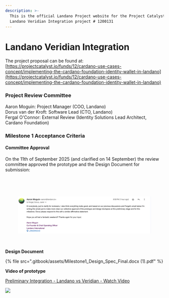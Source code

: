 ```yaml
---
description: >-
  This is the official Landano Project website for the Project Catalyst Fund 12
  Landano Veridian Integration project # 1200131
---
```


# Landano Veridian Integration

The project proposal can be found at: [https://projectcatalyst.io/funds/12/cardano-use-cases-concept/implementing-the-cardano-foundation-identity-wallet-in-landano](https://projectcatalyst.io/funds/12/cardano-use-cases-concept/implementing-the-cardano-foundation-identity-wallet-in-landano)



### Project Review Committee

Aaron Moguin: Project Manager (COO, Landano)\
Dorus van der Kroft: Software Lead (CTO, Landano)\
Fergal O'Connor: External Review (Identity Solutions Lead Architect, Cardano Foundation)

### Milestone 1 Acceptance Criteria

#### Committee Approval

On the 11th of September 2025 (and clarified on 14 September) the review committee approved the prototype and the Design Document for submission:

<figure><img src=".gitbook/assets/Screenshot 2025-09-14 at 10.08.11 PM.png" alt=""><figcaption></figcaption></figure>

<figure><img src=".gitbook/assets/Screenshot 2025-09-14 at 10.00.13 PM.png" alt=""><figcaption></figcaption></figure>

<figure><img src=".gitbook/assets/image (1).png" alt=""><figcaption></figcaption></figure>

<figure><img src=".gitbook/assets/Screenshot 2025-09-14 at 10.16.20 PM.png" alt=""><figcaption></figcaption></figure>



**Design Document**

{% file src=".gitbook/assets/Milestone1_Design_Spec_Final.docx (1).pdf" %}

**Video of prototype**

[Preliminary Integration - Landano vs Veridian - Watch Video](https://www.loom.com/share/cf30f387ce414f4e8e9399f4b68e9837)

[![](https://cdn.loom.com/sessions/thumbnails/cf30f387ce414f4e8e9399f4b68e9837-734e18ef34c30a1a-full-play.gif)](https://www.loom.com/share/cf30f387ce414f4e8e9399f4b68e9837)



